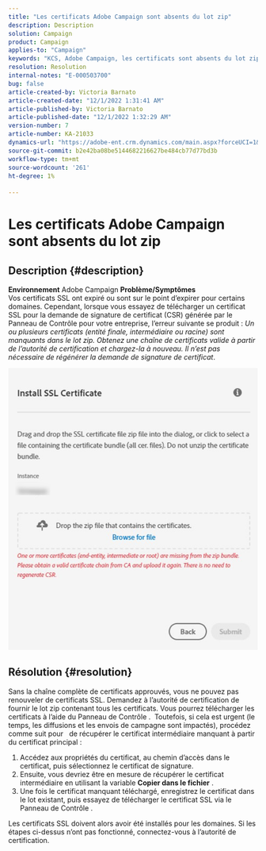 ```yaml
---
title: "Les certificats Adobe Campaign sont absents du lot zip"
description: Description
solution: Campaign
product: Campaign
applies-to: "Campaign"
keywords: "KCS, Adobe Campaign, les certificats sont absents du lot zip, ssl, domain, control panel"
resolution: Resolution
internal-notes: "E-000503700"
bug: false
article-created-by: Victoria Barnato
article-created-date: "12/1/2022 1:31:41 AM"
article-published-by: Victoria Barnato
article-published-date: "12/1/2022 1:32:29 AM"
version-number: 7
article-number: KA-21033
dynamics-url: "https://adobe-ent.crm.dynamics.com/main.aspx?forceUCI=1&pagetype=entityrecord&etn=knowledgearticle&id=b86b4de6-1771-ed11-9561-6045bd006a22"
source-git-commit: b2e42ba08be5144682216627be484cb77d77bd3b
workflow-type: tm+mt
source-wordcount: '261'
ht-degree: 1%

---
```


# Les certificats Adobe Campaign sont absents du lot zip

## Description {#description}

<b>Environnement</b>
Adobe Campaign
<b>Problème/Symptômes</b>
 <br>
Vos certificats SSL ont expiré ou sont sur le point d’expirer pour certains domaines. Cependant, lorsque vous essayez de télécharger un certificat SSL pour la demande de signature de certificat (CSR) générée par le Panneau de Contrôle pour votre entreprise, l’erreur suivante se produit : *Un ou plusieurs certificats (entité finale, intermédiaire ou racine) sont manquants dans le lot zip. Obtenez une chaîne de certificats valide à partir de l’autorité de certification et chargez-la à nouveau. Il n’est pas nécessaire de régénérer la demande de signature de certificat*.


![](assets/___b96b4de6-1771-ed11-9561-6045bd006a22___.png)


## Résolution {#resolution}


Sans la chaîne complète de certificats approuvés, vous ne pouvez pas renouveler de certificats SSL. Demandez à l’autorité de certification de fournir le lot zip contenant tous les certificats. Vous pourrez télécharger les certificats à l’aide du Panneau de Contrôle .  Toutefois, si cela est urgent (le temps, les diffusions et les envois de campagne sont impactés), procédez comme suit pour &#x200B; &#x200B;  de récupérer le certificat intermédiaire manquant à partir du certificat principal :

1. Accédez aux propriétés du certificat, au chemin d’accès dans le certificat, puis sélectionnez le certificat de signature.
2. Ensuite, vous devriez être en mesure de récupérer le certificat intermédiaire en utilisant la variable <b>Copier dans le fichier</b> .
3. Une fois le certificat manquant téléchargé, enregistrez le certificat dans le lot existant, puis essayez de télécharger le certificat SSL via le Panneau de Contrôle .


Les certificats SSL doivent alors avoir été installés pour les domaines. Si les étapes ci-dessus n’ont pas fonctionné, connectez-vous à l’autorité de certification.
